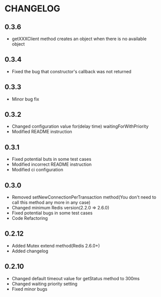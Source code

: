 # CHANGELOG

## 0.3.6

* getXXXClient method creates an object when there is no available object

## 0.3.4

* Fixed the bug that constructor's callback was not returned

## 0.3.3

* Minor bug fix

## 0.3.2

* Changed configuration value for(delay time) waitingForWithPriority
* Modified README instruction

## 0.3.1

* Fixed potential buts in some test cases
* Modified incorrect README instruction
* Modified ci configuration

## 0.3.0

* Removed setNewConnectionPerTransaction method(You don't need to call this method any more in any case)
* Changed minimum Redis version(2.2.0 => 2.6.0)
* Fixed potential bugs in some test cases
* Code Refactoring

## 0.2.12

* Added Mutex extend method(Redis 2.6.0+)
* Added changelog


## 0.2.10

* Changed default timeout value for getStatus method to 300ms
* Changed waiting priority setting
* Fixed minor bugs
